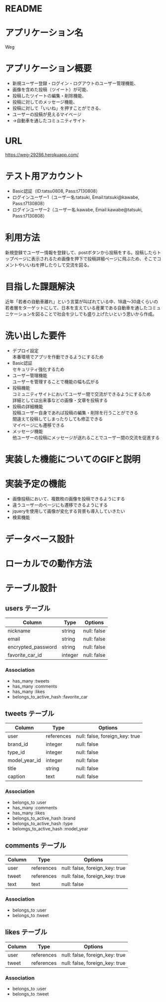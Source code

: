 # README

# アプリケーション名
 Weg

# アプリケーション概要
- 新規ユーザー登録・ログイン・ログアウトのユーザー管理機能、
- 画像を含めた投稿（ツイート）が可能、
- 投稿したツイートの編集・削除機能、
- 投稿に対してのメッセージ機能、
- 投稿に対して「いいね」を押すことができる、
- ユーザーの投稿が見えるマイページ
- →自動車を通したコミュニティサイト

# URL
 https://weg-29286.herokuapp.com/

# テスト用アカウント
- Basic認証（ID:tatsu0808, Pass:t7130808）
- ログインユーザー1（ユーザー名:tatsuki, Email:tatsuki@kawabe, Pass:t7130808）
- ログインユーザー2（ユーザー名:kawabe, Email:kawabe@tatsuki, Pass:t7130808）

# 利用方法
 新規登録でユーザー情報を登録して、postボタンから投稿をする。投稿したらトップページに表示されるため画像を押下で投稿詳細ページに飛ぶため、そこでコメントやいいねを押したりして交流を図る。

# 目指した課題解決
 近年「若者の自動車離れ」という言葉が叫ばれている中、18歳〜30歳くらいの若者層をターゲットにして、日本を支えている産業である自動車を通したコミュニケーションを図ることで社会を少しでも盛り上げたいという思いから作成。

# 洗い出した要件
- デプロイ設定  
  本番環境でアプリを作動できるようにするため
- Basic認証  
  セキュリティ強化するため
- ユーザー管理機能  
  ユーザーを管理することで機能の幅も広がる
- 投稿機能  
  コミュニティサイトにおいてユーザー間で交流ができるようにするため  
  詳細としては出来事などの画像・文章を投稿する  
- 投稿の詳細機能  
  投稿ユーザー自身であれば投稿の編集・削除を行うことができる  
  間違えて投稿してしまったりしても修正できる  
  マイページにも遷移できる
- メッセージ機能  
  他ユーザーの投稿にメッセージが送れることでユーザー間の交流を促進する

# 実装した機能についてのGIFと説明


# 実装予定の機能
- 画像投稿において、複数枚の画像を投稿できるようにする
- 違うユーザーのページにも遷移できるようにする
- jqueryを使用して画像が変化する背景も導入していきたい
- 検索機能

# データベース設計

# ローカルでの動作方法







# テーブル設計

## users テーブル

| Column             |  Type   | Options      |
| ------------------ | --------| -------------|
| nickname           | string  | null: false  |
| email              | string  | null: false  |
| encrypted_password | string  | null: false  |
| favorite_car_id    | integer | null: false  |

### Association
- has_many :tweets
- has_many :comments
- has_many :likes
- belongs_to_active_hash :favorite_car





## tweets テーブル

| Column             |  Type      | Options                        |
| ------------------ | ---------- | ------------------------------ |
| user               | references | null: false, foreign_key: true |
| brand_id           | integer    | null: false                    |
| type_id            | integer    | null: false                    |
| model_year_id      | integer    | null: false                    |
| title              | string     | null: false                    |
| caption            | text       | null: false                    |


### Association
- belongs_to :user
- has_many :comments
- has_many :likes
- belongs_to_active_hash :brand
- belongs_to_active_hash :type
- belomgs_to_active_hash :model_year




## comments テーブル

| Column             |  Type      | Options                        |
| ------------------ | ---------- | ------------------------------ |
| user               | references | null: false, foreign_key: true |
| tweet              | references | null: false, foreign_key: true |
| text               | text       | null: false                    |



### Association
- belongs_to :user
- belongs_to :tweet




## likes テーブル

| Column            |  Type      | Options                        |
| ----------------- | ---------- | ------------------------------ |
| user              | references | null: false, foreign_key: true |
| tweet             | references | null: false, foreign_key: true |


### Association
- belongs_to :user
- belongs_to :tweet

